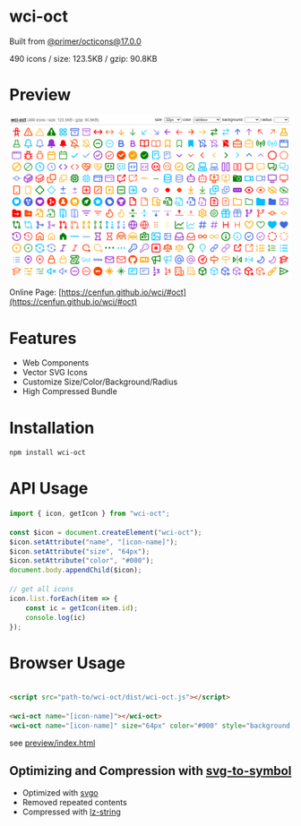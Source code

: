 # wci-oct
Built from [@primer/octicons@17.0.0](https://github.com/primer/octicons)  

490 icons / size: 123.5KB / gzip: 90.8KB  



# Preview
![screenshot](preview/screenshot.png)

Online Page: [https://cenfun.github.io/wci/#oct](https://cenfun.github.io/wci/#oct)

# Features
* Web Components
* Vector SVG Icons 
* Customize Size/Color/Background/Radius
* High Compressed Bundle
# Installation
```sh
npm install wci-oct
```
# API Usage
```js
import { icon, getIcon } from "wci-oct";

const $icon = document.createElement("wci-oct");
$icon.setAttribute("name", "[icon-name]");
$icon.setAttribute("size", "64px");
$icon.setAttribute("color", "#000");
document.body.appendChild($icon);

// get all icons
icon.list.forEach(item => {
    const ic = getIcon(item.id);
    console.log(ic)
});
```
# Browser Usage
```html

<script src="path-to/wci-oct/dist/wci-oct.js"></script>

<wci-oct name="[icon-name]"></wci-oct>
<wci-oct name="[icon-name]" size="64px" color="#000" style="background:#f5f5f5;"></wci-oct>
```
see [preview/index.html](preview/index.html)

## Optimizing and Compression with [svg-to-symbol](https://github.com/cenfun/svg-to-symbol)
* Optimized with [svgo](https://github.com/svg/svgo)
* Removed repeated contents
* Compressed with [lz-string](https://github.com/pieroxy/lz-string)